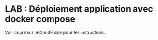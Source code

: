 # LAB : Déploiement application avec docker compose

Voir cours sur leCloudFacile pour les instructions